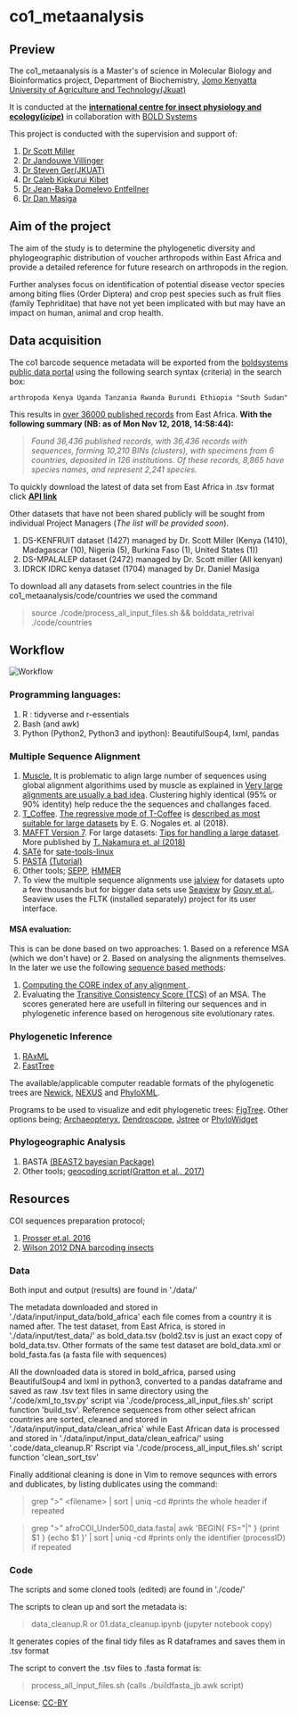 # co1_metaanalysis

## Preview
The co1_metaanalysis is a Master's of science in Molecular Biology and Bioinformatics project, Department of Biochemistry, [Jomo Kenyatta University of Agriculture and Technology(Jkuat)](http://www.jkuat.ac.ke/)

It is conducted at the **[international centre for insect physiology and ecology(_icipe_)](http://www.icipe.org/)**  in collaboration with [BOLD Systems](http://www.boldsystems.org/)

This project is conducted with the supervision and support of:
1. [Dr Scott Miller](https://entomology.si.edu/StaffPages/MillerS.html)
2. [Dr Jandouwe Villinger](http://www.icipe.org/about/staff/jandouwe-villinger)
3. [Dr Steven Ger(JKUAT)](https://scholar.google.com/citations?user=Qdp8yCsAAAAJ&hl=en)
4. [Dr Caleb Kipkurui Kibet](https://github.com/kipkurui)
5. [Dr Jean-Baka Domelevo Entfellner](https://github.com/jean-baka)
6. [Dr Dan Masiga](http://www.icipe.org/about/staff/daniel-masiga)

## Aim of the project

The aim of the study is to determine the phylogenetic diversity and phylogeographic distribution of voucher arthropods within East Africa and provide a detailed reference for future research on arthropods in the region.

Further analyses focus on identification of potential disease vector species among biting flies (Order Diptera) and crop pest species such as fruit flies (family Tephriditae) that have not yet been implicated with but may have an impact on human, animal and crop health.

## Data acquisition
The co1 barcode sequence metadata will be exported from the [boldsystems public data portal](http://www.boldsystems.org/index.php/Public_BINSearch?searchtype=records) using the following search syntax (criteria) in the search box:
```
arthropoda Kenya Uganda Tanzania Rwanda Burundi Ethiopia "South Sudan"
```
 This results in [over 36000 published records](http://www.boldsystems.org/index.php/Public_SearchTerms) from East Africa.
**With the following summary (NB: as of Mon Nov 12, 2018, 14:58:44):**

>_Found 36,436 published records, with 36,436 records with sequences, forming 10,210 BINs (clusters), with specimens from 6 countries, deposited in 126 institutions._
>_Of these records, 8,865 have species names, and represent 2,241 species._

To quickly download the latest of data set from East Africa in .tsv format click [**API link**](http://www.boldsystems.org/index.php/API_Public/combined?geo=Kenya|Uganda|Tanzania|Rwanda|Burundi&taxon=arthropoda&format=tsv)

Other datasets that have not been shared publicly will be sought from individual Project Managers (_The list will be provided soon_).
  1. DS-KENFRUIT dataset (1427) managed by Dr. Scott Miller (Kenya (1410), Madagascar (10), Nigeria (5), Burkina Faso (1), United States (1))
  2. DS-MPALALEP dataset (2472) managed by Dr. Scott miller (All kenyan)
  3. IDRCK IDRC kenya dataset (1704) managed by Dr. Daniel Masiga

To download all any datasets from select countries in the file co1_metaanalysis/code/countries we used the command
>source ./code/process_all_input_files.sh && bolddata_retrival ./code/countries

## Workflow
![Workflow](https://github.com/kibet-gilbert/co1_metaanalysis/blob/master/workflow.png)

### Programming languages:
1. R : tidyverse and r-essentials
2. Bash (and awk)
3. Python (Python2, Python3 and ipython): BeautifulSoup4, lxml, pandas

### Multiple Sequence Alignment
1. [Muscle.](http://www.drive5.com/muscle/)
It is problematic to align large number of sequences using global alignment algorithims used by muscle as explained in [Very large alignments are usually a bad idea](http://www.drive5.com/muscle/manual/bigalignments.html). Clustering highly identical (95% or 90% identity) help reduce the the sequences and challanges faced.
2. [T_Coffee](https://github.com/cbcrg/tcoffee). [The regressive mode of T-Coffee](https://github.com/cbcrg/tcoffee/blob/master/docs/tcoffee_quickstart_regressive.rst) is [described as most suitable for large datasets](https://www.biorxiv.org/content/10.1101/490235v1.full) by E. G. Nogales et. al (2018).
3. [MAFFT Version 7](https://mafft.cbrc.jp/alignment/software/). For large datasets: [Tips for handling a large dataset](https://mafft.cbrc.jp/alignment/software/tips.html). More published by [T. Nakamura et. al (2018)](https://academic.oup.com/bioinformatics/article/34/14/2490/4916099)
4. [SATé](https://github.com/sate-dev/sate-core) for [sate-tools-linux](https://github.com/sate-dev/sate-tools-linux)
5. [PASTA](https://github.com/smirarab/pasta) [(Tutorial)](https://github.com/smirarab/pasta/blob/master/pasta-doc/pasta-tutorial.md)
6. Other tools; [SEPP](https://github.com/smirarab/sepp), [HMMER](http://hmmer.org/)
7. To view the multiple sequence alignments use [jalview](http://www.jalview.org/download) for datasets upto a few thousands but for bigger data sets use [Seaview](http://doua.prabi.fr/software/seaview) by [Gouy et al.](https://academic.oup.com/mbe/article/27/2/221/970247). Seaview uses the FLTK (installed separately) project for its user interface.

#### MSA evaluation:
This is can be done based on two approaches: 1. Based on a reference MSA (which we don't have) or 2. Based on analysing the alignments themselves. In the later we use the following [sequence based methods](https://tcoffee.readthedocs.io/en/latest/tcoffee_main_documentation.html#sequence-based-methods):
1. [Computing the CORE index of any alignment
](https://tcoffee.readthedocs.io/en/latest/tcoffee_main_documentation.html#computing-the-local-core-index).
2. Evaluating the [Transitive Consistency Score (TCS)](https://tcoffee.readthedocs.io/en/latest/tcoffee_main_documentation.html#transitive-consistency-score-tcs) of an MSA. The scores generated here are usefull in filtering our sequences and in phylogenetic inference based on herogenous site evolutionary rates.

### Phylogenetic Inference
1. [RAxML](https://cme.h-its.org/exelixis/web/software/raxml/index.html)
2. [FastTree](http://www.microbesonline.org/fasttree/)

The available/applicable computer readable formats of the phylogenetic trees are [Newick](http://evolution.genetics.washington.edu/phylip/newicktree.html), [NEXUS](http://en.wikipedia.org/wiki/Nexus_file) and [PhyloXML](http://en.wikipedia.org/wiki/PhyloXML).

Programs to be used to visualize and edit phylogenetic trees:
[FigTree](http://tree.bio.ed.ac.uk/software/figtree/).
Other options being; [Archaeopteryx](http://www.phylosoft.org/archaeopteryx/), [Dendroscope](http://ab.inf.uni-tuebingen.de/software/dendroscope/),
[Jstree](http://lh3lh3.users.sourceforge.net/jstree.shtml) or [PhyloWidget](http://www.phylowidget.org/)

### Phylogeographic Analysis
1. BASTA [(BEAST2 bayesian Package)](http://www.beast2.org/)
2. Other tools; [geocoding script(Gratton et al., 2017)](https://github.com/paolo-gratton/Gratton_et_al_JBiogeogr_2016)

## Resources
COI sequences preparation protocol;
1. [Prosser et.al. 2016](https://github.com/kibet-gilbert/co1_metaanalysis/blob/master/Prosser_et-al_2016_NGS_DNA_type_specimens_MER.pdf)
2. [Wilson 2012 DNA barcoding insects](https://github.com/kibet-gilbert/co1_metaanalysis/blob/master/Wilson_2012_DNA_barcoding_insects.pdf)

### Data
Both input and output (results) are found in './data/'

The metadata downloaded and stored in './data/input/input_data/bold_africa' each file comes from a country it is named after. The test dataset, from East Africa, is stored in './data/input/test_data/' as bold_data.tsv (bold2.tsv is just an exact copy of bold_data.tsv. Other formats of the same test dataset are bold_data.xml or bold_fasta.fas (a fasta file with sequences)

All the downloaded data is stored in bold_africa, parsed using BeautifulSoup4 and lxml in python3, converted to a pandas dataframe and saved as raw .tsv text files in same directory using the './code/xml_to_tsv.py' script via './code/process_all_input_files.sh' script function 'build_tsv'. Reference sequences from other select african countries are sorted, cleaned and stored in './data/input/input_data/clean_africa' while East African data is processed and stored in './data/input/input_data/clean_eafrica/' using '.code/data_cleanup.R' Rscript via './code/process_all_input_files.sh' script function 'clean_sort_tsv'

Finally additional cleaning is done in Vim to remove sequnces with errors and dublicates, by listing dublicates using the command:
>grep ">" <filename\> | sort | uniq -cd #prints the whole header if repeated

>grep ">" afroCOI_Under500_data.fasta| awk 'BEGIN{ FS="|" } {print $1 } {echo $1 }' | sort | uniq -cd #prints only the identifier (processID) if repeated

### Code
The scripts and some cloned tools (edited) are found in './code/'

The scripts to clean up and sort the metadata is:
>data_cleanup.R or 01.data_cleanup.ipynb (jupyter notebook copy)

It generates copies of the final tidy files as R dataframes and saves them in .tsv format

The script to convert the .tsv files to .fasta format is:
>process_all_input_files.sh (calls ./buildfasta_jb.awk script)


License: [CC-BY](https://creativecommons.org/licenses/by/3.0/)
